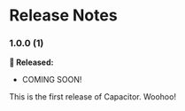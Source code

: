 # Release Notes

### 1.0.0 (1)

**🎉 Released:**
- COMING SOON!

This is the first release of Capacitor. Woohoo!